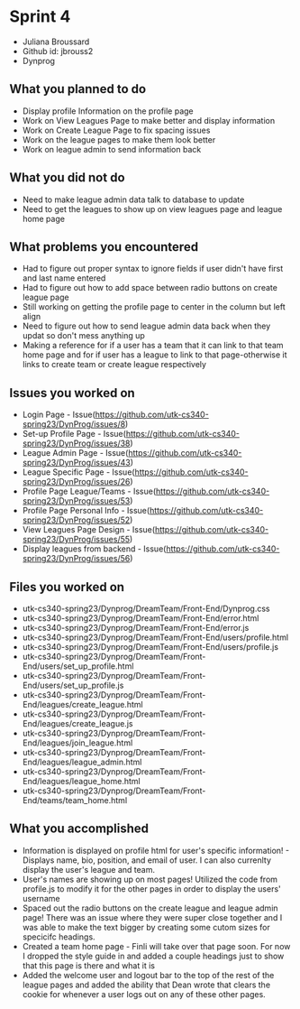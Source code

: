 # Sprint 4
* Juliana Broussard
* Github id: jbrouss2
* Dynprog

## What you planned to do
* Display profile Information on the profile page
* Work on View Leagues Page to make better and display information
* Work on Create League Page to fix spacing issues
* Work on the league pages to make them look better
* Work on league admin to send information back

## What you did not do
* Need to make league admin data talk to database to update
* Need to get the leagues to show up on view leagues page and league home page 

## What problems you encountered
* Had to figure out proper syntax to ignore fields if user didn't have first and last name entered
* Had to figure out how to add space between radio buttons on create league page
* Still working on getting the profile page to center in the column but left align
* Need to figure out how to send league admin data back when they updat so don't mess anything up
* Making a reference for if a user has a team that it can link to that team home page and for if user has a league to link to that page-otherwise it links to create team or create league respectively 

## Issues you worked on
* Login Page - Issue(https://github.com/utk-cs340-spring23/DynProg/issues/8)
* Set-up Profile Page - Issue(https://github.com/utk-cs340-spring23/DynProg/issues/38)
* League Admin Page - Issue(https://github.com/utk-cs340-spring23/DynProg/issues/43)
* League Specific Page - Issue(https://github.com/utk-cs340-spring23/DynProg/issues/26)
* Profile Page League/Teams - Issue(https://github.com/utk-cs340-spring23/DynProg/issues/53)
* Profile Page Personal Info - Issue(https://github.com/utk-cs340-spring23/DynProg/issues/52)
* View Leagues Page Design - Issue(https://github.com/utk-cs340-spring23/DynProg/issues/55)
* Display leagues from backend - Issue(https://github.com/utk-cs340-spring23/DynProg/issues/56)

## Files you worked on
* utk-cs340-spring23/Dynprog/DreamTeam/Front-End/Dynprog.css
* utk-cs340-spring23/Dynprog/DreamTeam/Front-End/error.html
* utk-cs340-spring23/Dynprog/DreamTeam/Front-End/error.js
* utk-cs340-spring23/Dynprog/DreamTeam/Front-End/users/profile.html
* utk-cs340-spring23/Dynprog/DreamTeam/Front-End/users/profile.js
* utk-cs340-spring23/Dynprog/DreamTeam/Front-End/users/set_up_profile.html 
* utk-cs340-spring23/Dynprog/DreamTeam/Front-End/users/set_up_profile.js
* utk-cs340-spring23/Dynprog/DreamTeam/Front-End/leagues/create_league.html
* utk-cs340-spring23/Dynprog/DreamTeam/Front-End/leagues/create_league.js
* utk-cs340-spring23/Dynprog/DreamTeam/Front-End/leagues/join_league.html
* utk-cs340-spring23/Dynprog/DreamTeam/Front-End/leagues/league_admin.html
* utk-cs340-spring23/Dynprog/DreamTeam/Front-End/leagues/league_home.html
* utk-cs340-spring23/Dynprog/DreamTeam/Front-End/teams/team_home.html

## What you accomplished
* Information is displayed on profile html for user's specific information! - Displays name, bio, position, and email of user. I can also currenlty display the user's league and team.
* User's names are showing up on most pages! Utilized the code from profile.js to modify it for the other pages in order to display the users' username
* Spaced out the radio buttons on the create league and league admin page! There was an issue where they were super close together and I was able to make the text bigger by creating some cutom sizes for specicifc headings.
* Created a team home page - Finli will take over that page soon. For now I dropped the style guide in and added a couple headings just to show that this page is there and what it is
* Added the welcome user and logout bar to the top of the rest of the league pages and added the ability that Dean wrote that clears the cookie for whenever a user logs out on any of these other pages.
